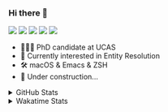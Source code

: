 ### Hi there 👋

[![](https://img.shields.io/badge/-Email-325180?logo=maildotru&logoColor=white&style=flat-square)](mailto:hi@wang.tianshu.me)
[![](https://img.shields.io/badge/-GitHub-black?logo=GitHub&style=flat-square)](https://github.com/tshu-w)
[![](https://img.shields.io/badge/-Telegram-26a5e4?labelColor=fafafa&logo=telegram&style=flat-square)](https://t.me/tshu_w) 
[![](https://img.shields.io/badge/-Twitter-1da1f2?logo=Twitter&logoColor=white&style=flat-square)](https://twitter.com/tshu_w)
[![](https://komarev.com/ghpvc/?username=tshu-w&color=blueviolet&style=flat-square)]()



- 🧑🏻‍🎓 PhD candidate at UCAS
- 🔭 Currently interested in Entity Resolution
- 🛠 macOS & Emacs & ZSH
- 🚧 Under construction...

<details>

<summary>GitHub Stats</summary>

![Tianshu's GitHub stats](https://github-readme-stats.vercel.app/api?username=tshu-w&show_icons=true&theme=buefy&count_private=true)
  
</details>


<details>
  <summary>Wakatime Stats</summary>

  Currently, files accessed by tramp cannot be tracked by wakatime, see https://github.com/wakatime/wakatime-mode/issues/27
  <br>
  
<!--START_SECTION:waka-->
![Code Time](http://img.shields.io/badge/Code%20Time-6%2C362%20hrs%2053%20mins-blue)

**I'm a Night 🦉** 

```text
🌞 Morning                264 commits         ██░░░░░░░░░░░░░░░░░░░░░░░   10.00 % 
🌆 Daytime                943 commits         █████████░░░░░░░░░░░░░░░░   35.73 % 
🌃 Evening                1149 commits        ███████████░░░░░░░░░░░░░░   43.54 % 
🌙 Night                  283 commits         ███░░░░░░░░░░░░░░░░░░░░░░   10.72 % 
```
📅 **I'm Most Productive on Tuesday** 

```text
Monday                   444 commits         ████░░░░░░░░░░░░░░░░░░░░░   16.82 % 
Tuesday                  691 commits         ███████░░░░░░░░░░░░░░░░░░   26.18 % 
Wednesday                364 commits         ███░░░░░░░░░░░░░░░░░░░░░░   13.79 % 
Thursday                 165 commits         ██░░░░░░░░░░░░░░░░░░░░░░░   06.25 % 
Friday                   478 commits         █████░░░░░░░░░░░░░░░░░░░░   18.11 % 
Saturday                 329 commits         ███░░░░░░░░░░░░░░░░░░░░░░   12.47 % 
Sunday                   168 commits         ██░░░░░░░░░░░░░░░░░░░░░░░   06.37 % 
```


📊 **This Week I Spent My Time On** 

```text
💬 Programming Languages: 
sh                       22 hrs 52 mins      █████████████████████████   100.00 % 

🔥 Editors: 
Zsh                      22 hrs 52 mins      █████████████████████████   100.00 % 

🐱‍💻 Projects: 
arknet                   12 hrs 59 mins      ██████████████░░░░░░░░░░░   56.78 % 
Terminal                 8 hrs 1 min         █████████░░░░░░░░░░░░░░░░   35.08 % 
ChatGPT                  1 hr 22 mins        █░░░░░░░░░░░░░░░░░░░░░░░░   05.98 % 
chatglm-6b               13 mins             ░░░░░░░░░░░░░░░░░░░░░░░░░   00.98 % 
chatglm                  5 mins              ░░░░░░░░░░░░░░░░░░░░░░░░░   00.39 % 

💻 Operating System: 
Linux                    15 hrs 26 mins      █████████████████░░░░░░░░   67.51 % 
Mac                      7 hrs 25 mins       ████████░░░░░░░░░░░░░░░░░   32.49 % 
```

**I Mostly Code in Python** 

```text
Python                   21 repos            ███████████░░░░░░░░░░░░░░   42.86 % 
Emacs Lisp               9 repos             █████░░░░░░░░░░░░░░░░░░░░   18.37 % 
Jupyter Notebook         2 repos             █░░░░░░░░░░░░░░░░░░░░░░░░   04.08 % 
TeX                      2 repos             █░░░░░░░░░░░░░░░░░░░░░░░░   04.08 % 
HTML                     2 repos             █░░░░░░░░░░░░░░░░░░░░░░░░   04.08 % 
```




 Last Updated on 02/04/2023 08:19:04 UTC
<!--END_SECTION:waka-->
</details>
